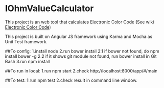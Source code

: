 # IOhmValueCalculator

This project is an web tool that calculates Electronic Color Code (See wiki [Electronic Color Code](https://en.wikipedia.org/wiki/Electronic_color_code))

This project is built on Angular JS framework using Karma and Mocha as Unit Test framework.

##To config:
1.install node
2.run bower install
  2.1 if bower not found, do npm install bower -g
  2.2 if it shows git module not found, run bower install in Git Bash
3.run npm install

##To run in local:
1.run npm start
2.check http://localhost:8000/app/#/main

##To test:
1.run npm test
2.check result in command line window.
